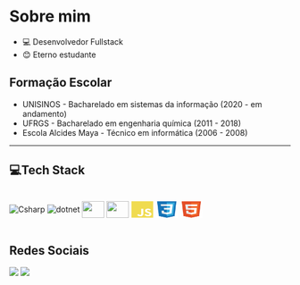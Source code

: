 <h1>Sobre mim</h1>

* 💻 Desenvolvedor Fullstack
* 😊 Eterno estudante 

<h2>Formação Escolar</h2>

* UNISINOS - Bacharelado em sistemas da informação (2020 - em andamento)
* UFRGS - Bacharelado em engenharia química (2011 - 2018)
* Escola Alcides Maya - Técnico em informática (2006 - 2008)
<hr>

<h2>💻Tech Stack</h2>

<div style="display: inline_block"><br>
  <img align="center" alt="Csharp" height="30" width="40" src="https://cdn.jsdelivr.net/gh/devicons/devicon/icons/csharp/csharp-original.svg" />
  <img align="center" alt="dotnet" height="30" width="40" src="https://cdn.jsdelivr.net/gh/devicons/devicon/icons/dotnetcore/dotnetcore-original.svg" />
  <img height="30" width="40" align="center"  src="https://cdn.jsdelivr.net/gh/devicons/devicon/icons/react/react-original.svg" />
  <img align="center" src="https://cdn.jsdelivr.net/gh/devicons/devicon/icons/typescript/typescript-original.svg" width="40" height="30" />
  <img align="center" alt="javascript" height="30" width="40" src="https://raw.githubusercontent.com/devicons/devicon/master/icons/javascript/javascript-plain.svg">
  <img align="center" alt="CSS" height="30" width="40" src="https://raw.githubusercontent.com/devicons/devicon/master/icons/css3/css3-original.svg">
  <img align="center" alt="HTML" height="30" width="40" src="https://raw.githubusercontent.com/devicons/devicon/master/icons/html5/html5-original.svg">
</div>
 
 <br>
 
<h2>Redes Sociais</h2>  

<div>
    <a href="https://www.linkedin.com/in/carlos-leuck-moreira-5994b952/" target="_blank"><img src="https://img.shields.io/badge/-LinkedIn-%230077B5?style=for-the-badge&logo=linkedin&logoColor=white" target="_blank"></a>
  <a href="https://www.instagram.com/carlos_leuck/" target="_blank"><img src="https://img.shields.io/badge/-Instagram-%23E4405F?style=for-the-badge&logo=instagram&logoColor=white" target="_blank"></a>
</div>
